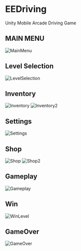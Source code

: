 # EEDriving
 Unity Mobile Arcade Driving Game
 
 ## **MAIN MENU**
![MainMenu](/Images/GameOver.png "MainMenu")
 ## **Level Selection**
![LevelSelection](/Images/LevelSelection.png "LevelSelection")
 ## **Inventory**
![Inventory](/Images/Inventory(UnlockedCar).png "UnlockedCar")
![Inventory2](/Images/Inventory(LockedCard).png "LockedCar")
 ## **Settings**
![Settings](/EEDriving/Images/Settings.png "Settings")
 ## **Shop**
![Shop](/Images/Shop(LockedCar).png "Shop") 
![Shop2](/Images/Shop(UnlockedCar).png "Shop")
 ## **Gameplay**
![Gameplay](/Images/Gameplay.png "Gameplay")
 ## **Win**
![WinLevel](/Images/WinLevel.png "WinLevel")
 ## **GameOver**
![GameOver](/Images/GameOver.png "GameOver")
